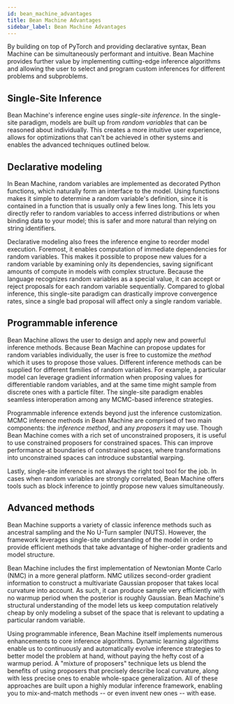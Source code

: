 ```yaml
---
id: bean_machine_advantages
title: Bean Machine Advantages
sidebar_label: Bean Machine Advantages
---
```


<!-- @import "../header.md" -->

By building on top of PyTorch and providing declarative syntax, Bean Machine can be simultaneously performant and intuitive. Bean Machine provides further value by implementing cutting-edge inference algorithms and allowing the user to select and program custom inferences for different problems and subproblems.

## Single-Site Inference

<!-- ### Single-site inference -->

Bean Machine's inference engine uses _single-site inference_. In the single-site paradigm, models are built up from _random variables_ that can be reasoned about individually. This creates a more intuitive user experience, allows for optimizations that can't be achieved in other systems and enables the advanced techniques outlined below.

## Declarative modeling

<!-- Usability improvements -->
In Bean Machine, random variables are implemented as decorated Python functions, which naturally form an interface to the model. Using functions makes it simple to determine a random variable's definition, since it is contained in a function that is usually only a few lines long. This lets you directly refer to random variables to access inferred distributions or when binding data to your model; this is safer and more natural than relying on string identifiers.

<!-- Efficiency improvements -->
Declarative modeling also frees the inference engine to reorder model execution. Foremost, it enables computation of immediate dependencies for random variables. This makes it possible to propose new values for a random variable by examining only its dependencies, saving significant amounts of compute in models with complex structure. Because the language recognizes random variables as a special value, it can accept or reject proposals for each random variable sequentially. Compared to global inference, this single-site paradigm can drastically improve convergence rates, since a single bad proposal will affect only a single random variable.

## Programmable inference

<!-- Compositional inference -->
Bean Machine allows the user to design and apply new and powerful inference methods. Because Bean Machine can propose updates for random variables individually, the user is free to customize the _method_ which it uses to propose those values. Different inference methods can be supplied for different families of random variables. For example, a particular model can leverage gradient information when proposing values for differentiable random variables, and at the same time might sample from discrete ones with a particle filter. The single-site paradigm enables seamless interoperation among any MCMC-based inference strategies.

<!-- Custom proposers -->
Programmable inference extends beyond just the inference customization. MCMC inference methods in Bean Machine are comprised of two main components: the _inference method_, and any _proposers_ it may use. Though Bean Machine comes with a rich set of unconstrained proposers,  it is useful to use constrained proposers for constrained spaces. This can improve performance at boundaries of constrained spaces, where transformations into unconstrained spaces can introduce substantial warping.

<!-- Block inference -->
Lastly, single-site inference is not always the right tool tool for the job. In cases when random variables are strongly correlated, Bean Machine offers tools such as block inference to jointly propose new values simultaneously.

## Advanced methods

Bean Machine supports a variety of classic inference methods such as ancestral sampling and the No U-Turn sampler (NUTS). However, the framework leverages single-site understanding of the model in order to provide efficient methods that take advantage of higher-order gradients and model structure.

Bean Machine includes the first implementation of Newtonian Monte Carlo (NMC) in a more general platform. NMC utilizes second-order gradient information to construct a multivariate Gaussian proposer that takes local curvature into account. As such, it can produce sample very efficiently with no warmup period when the posterior is roughly Gaussian. Bean Machine's structural understanding of the model lets us keep computation relatively cheap by only modeling a subset of the space that is relevant to updating a particular random variable.

Using programmable inference, Bean Machine itself implements numerous enhancements to core inference algorithms. Dynamic learning algorithms enable us to continuously and automatically evolve inference strategies to better model the problem at hand, without paying the hefty cost of a warmup period. A "mixture of proposers" technique lets us blend the benefits of using proposers that precisely describe local curvature, along with less precise ones to enable whole-space generalization. All of these approaches are built upon a highly modular inference framework, enabling you to mix-and-match methods -- or even invent new ones -- with ease.

<!-- ### PyTorch features

Autodiff
GPU support -->
